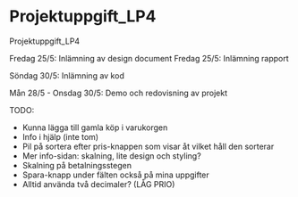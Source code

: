 # Projektuppgift_LP4
Projektuppgift_LP4

Fredag 25/5: Inlämning av design document
Fredag 25/5: Inlämning rapport

Söndag 30/5: Inlämning av kod

Mån 28/5 - Onsdag 30/5: Demo och redovisning av projekt

TODO:
- Kunna lägga till gamla köp i varukorgen
- Info i hjälp (inte tom)
- Pil på sortera efter pris-knappen som visar åt vilket håll den sorterar
- Mer info-sidan: skalning, lite design och styling?
- Skalning på betalningsstegen
- Spara-knapp under fälten också på mina uppgifter
- Alltid använda två decimaler? (LÅG PRIO)